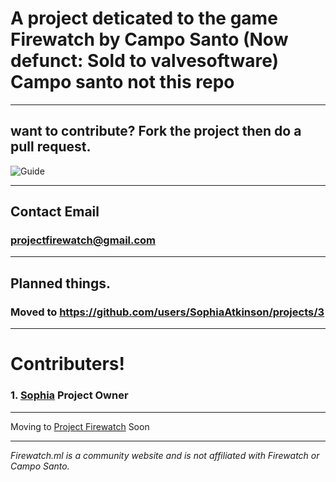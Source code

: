 # A project deticated to the game Firewatch by Campo Santo (Now defunct: Sold to valvesoftware) Campo santo not this repo

---
 
## want to contribute? Fork the project then do a pull request.

![Guide](https://sophia.ml/cdn/contribute.PNG)

---
 
## Contact Email

### [projectfirewatch@gmail.com](mailto:projectfirewatch@gmail.com)

---
 
## Planned things.
### Moved to https://github.com/users/SophiaAtkinson/projects/3

---
 
# Contributers!
### 1. [Sophia](SophiaAtkinson) Project  Owner

---
 
Moving to [Project Firewatch](https://github.com/ProjectFirewatch) Soon

---
 
*Firewatch.ml is a community website and is not affiliated with Firewatch or Campo Santo.*
